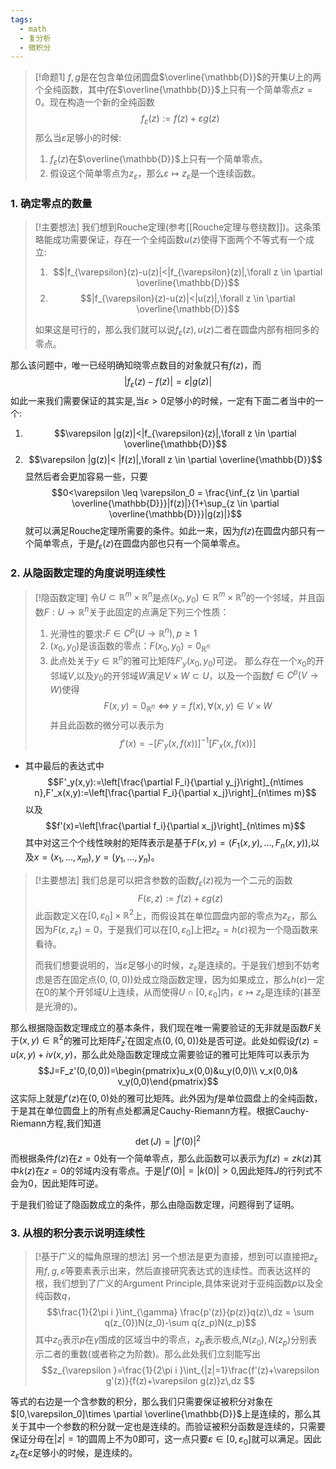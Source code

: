 ```yaml
---
tags:
  - math
  - 复分析
  - 微积分
---
```


> [!命题1]
> $f,g$是在包含单位闭圆盘$\overline{\mathbb{D}}$的开集$U$上的两个全纯函数，其中$f$在$\overline{\mathbb{D}}$上只有一个简单零点$z=0$。现在构造一个新的全纯函数$$f_{\varepsilon}(z):=f(z)+\varepsilon g(z)$$那么当$\varepsilon$足够小的时候:
> 1. $f_{\varepsilon}(z)$在$\overline{\mathbb{D}}$上只有一个简单零点。
> 2. 假设这个简单零点为$z_{\varepsilon}$，那么$\varepsilon\mapsto z_{\varepsilon}$是一个连续函数。

### 1. 确定零点的数量

> [!主要想法]
> 我们想到Rouche定理(参考[[Rouche定理与卷绕数]])。这条策略能成功需要保证，存在一个全纯函数$u(z)$使得下面两个不等式有一个成立:
> 1. $$|f_{\varepsilon}(z)-u(z)|<|f_{\varepsilon}(z)|,\forall z \in \partial \overline{\mathbb{D}}$$
> 2.  $$|f_{\varepsilon}(z)-u(z)|<|u(z)|,\forall z \in \partial \overline{\mathbb{D}}$$
>
>如果这是可行的，那么我们就可以说$f_{\varepsilon}(z),u(z)$二者在圆盘内部有相同多的零点。

那么该问题中，唯一已经明确知晓零点数目的对象就只有$f(z)$，而$$|f_{\varepsilon}(z)-f(z)|=\varepsilon |g(z)|$$如此一来我们需要保证的其实是,当$\varepsilon>0$足够小的时候，一定有下面二者当中的一个:
1. $$\varepsilon |g(z)|<|f_{\varepsilon}(z)|,\forall z \in \partial \overline{\mathbb{D}}$$
2.  $$\varepsilon |g(z)|< |f(z)|,\forall z \in \partial \overline{\mathbb{D}}$$
显然后者会更加容易一些，只要$$0<\varepsilon \leq \varepsilon_0 = \frac{\inf_{z \in \partial \overline{\mathbb{D}}}|f(z)|}{1+\sup_{z \in \partial \overline{\mathbb{D}}}|g(z)|}$$就可以满足Rouche定理所需要的条件。如此一来，因为$f(z)$在圆盘内部只有一个简单零点，于是$f_{\varepsilon}(z)$在圆盘内部也只有一个简单零点。

### 2. 从隐函数定理的角度说明连续性

> [!隐函数定理]
> 令$U\subset \mathbb{R}^m\times \mathbb{R}^n$是点$(x_0,y_0)\in \mathbb{R}^m\times \mathbb{R}^n$的一个邻域，并且函数$F:U\to \mathbb{R}^n$关于此固定的点满足下列三个性质：
> 1. 光滑性的要求:$F\in C^{p}(U\to \mathbb{R}^n),p\geq 1$
> 2. $(x_0,y_0)$是该函数的零点：$F(x_0,y_0)=0_{\mathbb{R}^n}$
> 3. 此点处关于$y \in \mathbb{R}^n$的雅可比矩阵$F'_y(x_0,y_0)$可逆。
> 那么存在一个$x_0$的开邻域$V$,以及$y_0$的开邻域$W$满足$V\times W \subset U$，以及一个函数$f \in C^p(V\to W)$使得$$F(x,y)=0_{\mathbb{R}^n}\iff y=f(x),\forall (x,y)\in V\times W$$并且此函数的微分可以表示为$$f'(x)=-[F'_y(x,f(x))]^{-1}[F'_x(x,f(x))]$$

* 其中最后的表达式中$$F'_y(x,y):=\left[\frac{\partial F_i}{\partial y_j}\right]_{n\times n},F'_x(x,y):=\left[\frac{\partial F_i}{\partial x_j}\right]_{n\times m}$$以及$$f'(x)=\left[\frac{\partial f_i}{\partial x_j}\right]_{n\times m}$$其中对这三个个线性映射的矩阵表示是基于$F(x,y)=(F_1(x,y),...,F_n(x,y))$,以及$x=(x_1,...,x_m),y=(y_1,...,y_n)$。

> [!主要想法]
> 我们总是可以把含参数的函数$f_{\varepsilon}(z)$视为一个二元的函数$$F(\varepsilon,z):=f(z)+\varepsilon g(z)$$此函数定义在$[0,\varepsilon_0]\times \mathbb{R}^2$上，而假设其在单位圆盘内部的零点为$z_{\varepsilon}$，那么因为$F(\varepsilon,z_{\varepsilon})=0$，于是我们可以在$[0,\varepsilon_0]$上把$z_{\varepsilon}=h(\varepsilon)$视为一个隐函数来看待。
> 
> 而我们想要说明的，当$\varepsilon$足够小的时候，$z_{\varepsilon}$是连续的。于是我们想到不妨考虑是否在固定点$(0,(0,0))$处成立隐函数定理，因为如果成立，那么$h(\varepsilon)$一定在$0$的某个开邻域$U$上连续，从而使得$U\cap [0,\varepsilon_0]$内，$\varepsilon \mapsto z_{\varepsilon}$是连续的(甚至是光滑的)。

那么根据隐函数定理成立的基本条件，我们现在唯一需要验证的无非就是函数$F$关于$(x,y) \in \mathbb{R}^2$的雅可比矩阵$F_z'$在固定点$(0,(0,0))$处是否可逆。此处如假设$f(z)=u(x,y)+iv(x,y)$，那么此处隐函数定理成立需要验证的雅可比矩阵可以表示为$$J=F_z'(0,(0,0))=\begin{pmatrix}u_x(0,0)&u_y(0,0)\\ v_x(0,0)& v_y(0,0)\end{pmatrix}$$这实际上就是$f'(z)$在$(0,0)$处的雅可比矩阵。此外因为$f$是单位圆盘上的全纯函数，于是其在单位圆盘上的所有点处都满足Cauchy-Riemann方程。根据Cauchy-Riemann方程,我们知道$$\det(J)=|f'(0)|^2$$而根据条件$f(z)$在$z =0$处有一个简单零点，那么此函数可以表示为$f(z)=zk(z)$其中$k(z)$在$z=0$的邻域内没有零点。于是$|f'(0)|=|k(0)|>0$,因此矩阵$J$的行列式不会为0，因此矩阵可逆。

于是我们验证了隐函数成立的条件，那么由隐函数定理，问题得到了证明。
### 3. 从根的积分表示说明连续性

> [!基于广义的幅角原理的想法]
> 另一个想法是更为直接，想到可以直接把$z_{\varepsilon}$用$f,g,\varepsilon$等要素表示出来，然后直接研究表达式的连续性。而表达这样的根，我们想到了广义的Argument Principle,具体来说对于亚纯函数$p$以及全纯函数$q$，$$\frac{1}{2\pi i }\int_{\gamma} \frac{p'(z)}{p(z)}q(z)\,dz = \sum q(z_{0})N(z_0)-\sum q(z_p)N(z_p)$$其中$z_0$表示$p$在$\gamma$围成的区域当中的零点，$z_p$表示极点,$N(z_0),N(z_p)$分别表示二者的重数(或者称之为阶数)。那么此处我们立刻能写出$$z_{\varepsilon }=\frac{1}{2\pi i }\int_{|z|=1}\frac{f'(z)+\varepsilon g'(z)}{f(z)+\varepsilon g(z)}z\,dz $$

等式的右边是一个含参数的积分，那么我们只需要保证被积分对象在$[0,\varepsilon_0]\times \partial \overline{\mathbb{D}}$上是连续的，那么其关于其中一个参数的积分就一定也是连续的。而验证被积分函数是连续的，只需要保证分母在$|z|=1$的圆周上不为0即可，这一点只要$\varepsilon\in [0,\varepsilon_0]$就可以满足。因此$z_{\varepsilon}$在$\varepsilon$足够小的时候，是连续的。